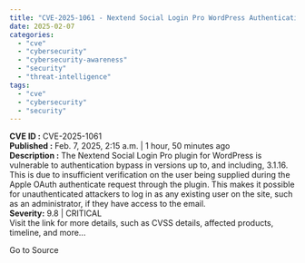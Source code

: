 ```yaml
---
title: "CVE-2025-1061 - Nextend Social Login Pro WordPress Authentication Bypass"
date: 2025-02-07
categories: 
  - "cve"
  - "cybersecurity"
  - "cybersecurity-awareness"
  - "security"
  - "threat-intelligence"
tags: 
  - "cve"
  - "cybersecurity"
  - "security"
---
```


**CVE ID :** CVE-2025-1061  
**Published :** Feb. 7, 2025, 2:15 a.m. | 1 hour, 50 minutes ago  
**Description :** The Nextend Social Login Pro plugin for WordPress is vulnerable to authentication bypass in versions up to, and including, 3.1.16. This is due to insufficient verification on the user being supplied during the Apple OAuth authenticate request through the plugin. This makes it possible for unauthenticated attackers to log in as any existing user on the site, such as an administrator, if they have access to the email.  
**Severity:** 9.8 | CRITICAL  
Visit the link for more details, such as CVSS details, affected products, timeline, and more...

Go to Source
